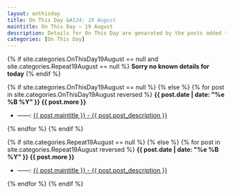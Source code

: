 ```yaml
---
layout: onthisday
title: On This Day &#124; 19 August
maintitle: On This Day — 19 August
description: Details for On This Day are genarated by the posts added to the website so the content is subject to changes/updates over time.
categories: [On This Day]
---
```


{% if site.categories.OnThisDay19August == null and site.categories.Repeat19August == null %}
<strong>Sorry no known details for today</strong>
{% endif %}

{% if site.categories.OnThisDay19August == null %}
{% else %}
{% for post in site.categories.OnThisDay19August reversed %}
<strong>{{ post.date | date: "%e %B %Y" }} {{ post.more }}</strong>
<ul>
<li> ——: <a href="{{ post.url }}">{{ post.maintitle }} - {{ post.post_description }}</a></li>
</ul>
{% endfor %}
{% endif %}

{% if site.categories.Repeat19August == null %}
{% else %}
{% for post in site.categories.Repeat19August reversed %}
<strong>{{ post.date | date: "%e %B %Y" }} {{ post.more }}</strong>
<ul>
<li> ——: <a href="{{ post.url }}">{{ post.maintitle }} - {{ post.post_description }}</a></li>
</ul>
{% endfor %}
{% endif %}
